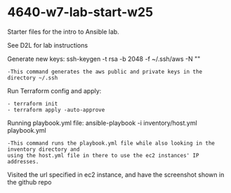 # 4640-w7-lab-start-w25

Starter files for the intro to Ansible lab.

See D2L for lab instructions

Generate new keys: ssh-keygen -t rsa -b 2048 -f ~/.ssh/aws -N ""

    -This command generates the aws public and private keys in the directory ~/.ssh
    
Run Terraform config and apply:

    - terraform init
    - terraform apply -auto-approve
    
Running playbook.yml file: ansible-playbook -i inventory/host.yml playbook.yml

    -This command runs the playbook.yml file while also looking in the inventory directory and
    using the host.yml file in there to use the ec2 instances' IP addresses.
    
Visited the url specified in ec2 instance, and have the screenshot shown in the github repo
